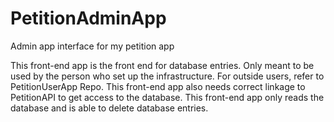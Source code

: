 # PetitionAdminApp
Admin app interface for my petition app


This front-end app is the front end for database entries. Only meant to be used by the person who set up the infrastructure. For outside users, refer to PetitionUserApp Repo. 
This front-end app also needs correct linkage to PetitionAPI to get access to the database. 
This front-end app only reads the database and is able to delete database entries.
